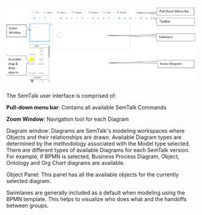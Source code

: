 ![](https://github.com/SemTalkOnline/SemTalkOnline/blob/WebSite/images/SemTalk%20UI.png)

The SemTalk user interface is comprised of:

**Pull-down menu bar**: Contains all available SemTalk Commands 

**Zoom Window**: Navigation tool for each Diagram

Diagram window: Diagrams are SemTalk's modeling workspaces where Objects and their relationships are drawn. Available Diagram types are determined by the methodology associated with the Model type selected.  There are different types of available Diagrams for each SemTalk version. For example, if BPMN is selected, Business Process Diagram, Object, Ontology and Org Chart diagrams are available.

Object Panel: This panel has all the available objects for the currently selected diagram. 

Swimlanes are generally included as a default when modeling using the BPMN template. This helps to visualize who does what and the handoffs between groups.
